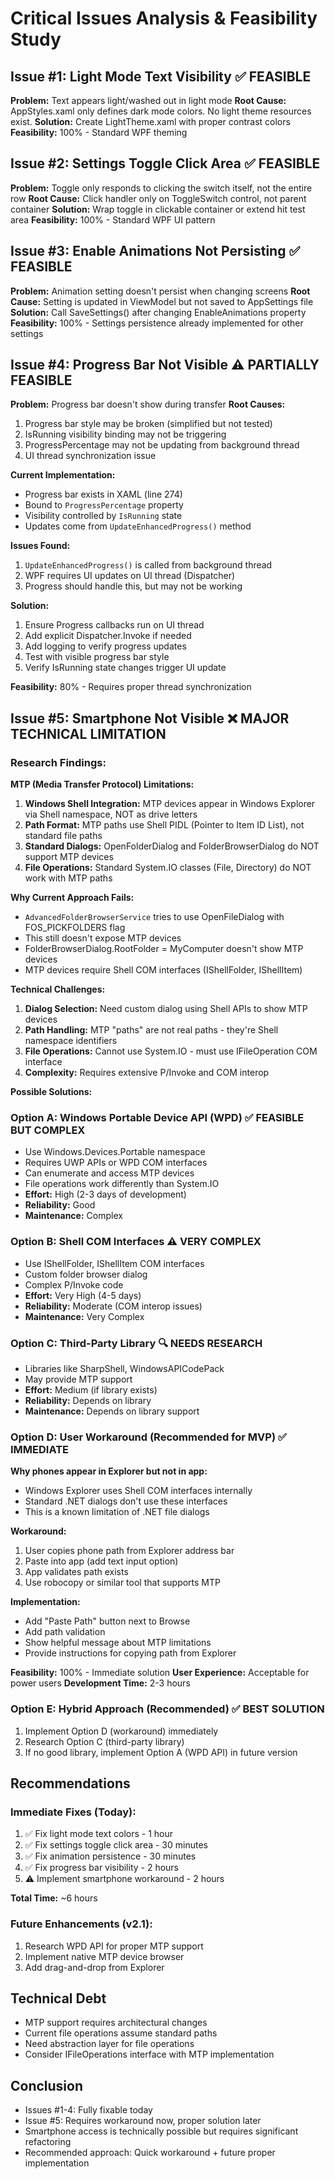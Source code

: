 # Critical Issues Analysis & Feasibility Study

## Issue #1: Light Mode Text Visibility ✅ FEASIBLE
**Problem:** Text appears light/washed out in light mode
**Root Cause:** AppStyles.xaml only defines dark mode colors. No light theme resources exist.
**Solution:** Create LightTheme.xaml with proper contrast colors
**Feasibility:** 100% - Standard WPF theming

## Issue #2: Settings Toggle Click Area ✅ FEASIBLE  
**Problem:** Toggle only responds to clicking the switch itself, not the entire row
**Root Cause:** Click handler only on ToggleSwitch control, not parent container
**Solution:** Wrap toggle in clickable container or extend hit test area
**Feasibility:** 100% - Standard WPF UI pattern

## Issue #3: Enable Animations Not Persisting ✅ FEASIBLE
**Problem:** Animation setting doesn't persist when changing screens
**Root Cause:** Setting is updated in ViewModel but not saved to AppSettings file
**Solution:** Call SaveSettings() after changing EnableAnimations property
**Feasibility:** 100% - Settings persistence already implemented for other settings

## Issue #4: Progress Bar Not Visible ⚠️ PARTIALLY FEASIBLE
**Problem:** Progress bar doesn't show during transfer
**Root Causes:**
1. Progress bar style may be broken (simplified but not tested)
2. IsRunning visibility binding may not be triggering
3. ProgressPercentage may not be updating from background thread
4. UI thread synchronization issue

**Current Implementation:**
- Progress bar exists in XAML (line 274)
- Bound to `ProgressPercentage` property
- Visibility controlled by `IsRunning` state
- Updates come from `UpdateEnhancedProgress()` method

**Issues Found:**
1. `UpdateEnhancedProgress()` is called from background thread
2. WPF requires UI updates on UI thread (Dispatcher)
3. Progress<T> should handle this, but may not be working

**Solution:**
1. Ensure Progress<T> callbacks run on UI thread
2. Add explicit Dispatcher.Invoke if needed
3. Add logging to verify progress updates
4. Test with visible progress bar style
5. Verify IsRunning state changes trigger UI update

**Feasibility:** 80% - Requires proper thread synchronization

## Issue #5: Smartphone Not Visible ❌ MAJOR TECHNICAL LIMITATION

### Research Findings:

**MTP (Media Transfer Protocol) Limitations:**
1. **Windows Shell Integration:** MTP devices appear in Windows Explorer via Shell namespace, NOT as drive letters
2. **Path Format:** MTP paths use Shell PIDL (Pointer to Item ID List), not standard file paths
3. **Standard Dialogs:** OpenFolderDialog and FolderBrowserDialog do NOT support MTP devices
4. **File Operations:** Standard System.IO classes (File, Directory) do NOT work with MTP paths

**Why Current Approach Fails:**
- `AdvancedFolderBrowserService` tries to use OpenFileDialog with FOS_PICKFOLDERS flag
- This still doesn't expose MTP devices
- FolderBrowserDialog.RootFolder = MyComputer doesn't show MTP devices
- MTP devices require Shell COM interfaces (IShellFolder, IShellItem)

**Technical Challenges:**
1. **Dialog Selection:** Need custom dialog using Shell APIs to show MTP devices
2. **Path Handling:** MTP "paths" are not real paths - they're Shell namespace identifiers
3. **File Operations:** Cannot use System.IO - must use IFileOperation COM interface
4. **Complexity:** Requires extensive P/Invoke and COM interop

**Possible Solutions:**

### Option A: Windows Portable Device API (WPD) ✅ FEASIBLE BUT COMPLEX
- Use Windows.Devices.Portable namespace
- Requires UWP APIs or WPD COM interfaces
- Can enumerate and access MTP devices
- File operations work differently than System.IO
- **Effort:** High (2-3 days of development)
- **Reliability:** Good
- **Maintenance:** Complex

### Option B: Shell COM Interfaces ⚠️ VERY COMPLEX
- Use IShellFolder, IShellItem COM interfaces
- Custom folder browser dialog
- Complex P/Invoke code
- **Effort:** Very High (4-5 days)
- **Reliability:** Moderate (COM interop issues)
- **Maintenance:** Very Complex

### Option C: Third-Party Library 🔍 NEEDS RESEARCH
- Libraries like SharpShell, WindowsAPICodePack
- May provide MTP support
- **Effort:** Medium (if library exists)
- **Reliability:** Depends on library
- **Maintenance:** Depends on library support

### Option D: User Workaround (Recommended for MVP) ✅ IMMEDIATE
**Why phones appear in Explorer but not in app:**
- Windows Explorer uses Shell COM interfaces internally
- Standard .NET dialogs don't use these interfaces
- This is a known limitation of .NET file dialogs

**Workaround:**
1. User copies phone path from Explorer address bar
2. Paste into app (add text input option)
3. App validates path exists
4. Use robocopy or similar tool that supports MTP

**Implementation:**
- Add "Paste Path" button next to Browse
- Add path validation
- Show helpful message about MTP limitations
- Provide instructions for copying path from Explorer

**Feasibility:** 100% - Immediate solution
**User Experience:** Acceptable for power users
**Development Time:** 2-3 hours

### Option E: Hybrid Approach (Recommended) ✅ BEST SOLUTION
1. Implement Option D (workaround) immediately
2. Research Option C (third-party library)
3. If no good library, implement Option A (WPD API) in future version

## Recommendations

### Immediate Fixes (Today):
1. ✅ Fix light mode text colors - 1 hour
2. ✅ Fix settings toggle click area - 30 minutes  
3. ✅ Fix animation persistence - 30 minutes
4. ✅ Fix progress bar visibility - 2 hours
5. ⚠️ Implement smartphone workaround - 2 hours

**Total Time:** ~6 hours

### Future Enhancements (v2.1):
1. Research WPD API for proper MTP support
2. Implement native MTP device browser
3. Add drag-and-drop from Explorer

## Technical Debt
- MTP support requires architectural changes
- Current file operations assume standard paths
- Need abstraction layer for file operations
- Consider IFileOperations interface with MTP implementation

## Conclusion
- Issues #1-4: Fully fixable today
- Issue #5: Requires workaround now, proper solution later
- Smartphone access is technically possible but requires significant refactoring
- Recommended approach: Quick workaround + future proper implementation
